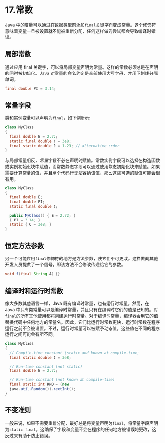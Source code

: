 # 17.常数

Java 中的变量可以通过在数据类型前添加`final`关键字而变成常量。这个修饰符意味着变量一旦被设置就不能被重新分配，任何这样做的尝试都会导致编译时错误。

## 局部常数

通过应用 final 关键字，可以将局部变量声明为常量。这样的常数必须总是在声明的同时被初始化。Java 对常量的命名约定是全部使用大写字母，并用下划线分隔单词。

```java
final double PI = 3.14;

```

## 常量字段

类和实例变量可以声明为`final`，如下例所示:

```java
class MyClass
{
  final double E = 2.72;
  static final double C = 3e8;
  final static double D = 1.23; // alternative order
}

```

与局部常量相反，*常量*字段不必在声明时赋值。常数实例字段可以选择在构造函数或实例初始化块中赋值，而常数静态字段可以通过使用静态初始化块来赋值。如果需要计算常量的值，并且单个代码行无法容纳该值，那么这些可选的赋值可能会很有用。

```java
class MyClass
{
  final double E;
  final double PI;
  static final double C;

  public MyClass() { E = 2.72; }
  { PI = 3.14; }
  static { C = 3e8; }
}

```

## 恒定方法参数

另一个可能应用`final`修饰符的地方是方法参数，使它们不可更改。这样做向其他开发人员提供了一个信号，即该方法不会修改传递给它的参数。

```java
void f(final String A) {}

```

## 编译时和运行时常数

像大多数其他语言一样，Java 既有编译时常量，也有运行时常量。然而，在 Java 中只有类常量可以是编译时常量，并且只有在编译时它们的值是已知的。对`final`的所有其他使用都将创建运行时常量。对于编译时常量，编译器会用它的值替换代码中任何地方的常量名。因此，它们比运行时常数更快，运行时常数在程序运行之前不会被设置。不过，运行时常量可以被赋予动态值，这些值在不同的程序运行之间可能会有所不同。

```java
class MyClass
{
  // Compile-time constant (static and known at compile-time)
  final static double C = 3e8;

  // Run-time constant (not static)
  final double E = 2.72;

  // Run-time constant (not known at compile-time)
  final static int RND = (new
  java.util.Random()).nextInt();
}

```

## 不变准则

一般来说，如果不需要重新分配，最好总是将变量声明为`final`，将常量字段声明为`static final`。这确保了字段和变量不会在程序的任何地方被错误地更改，这反过来有助于防止错误。